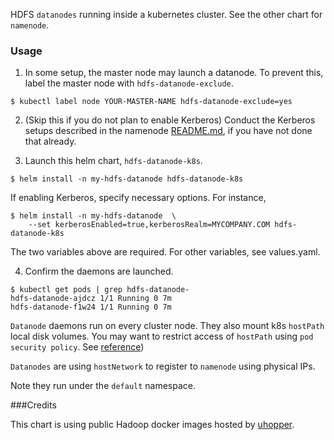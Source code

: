 HDFS `datanodes` running inside a kubernetes cluster. See the other chart for
`namenode`.

### Usage

  1. In some setup, the master node may launch a datanode. To prevent this,
     label the master node with `hdfs-datanode-exclude`.
  ```
  $ kubectl label node YOUR-MASTER-NAME hdfs-datanode-exclude=yes
  ```

  2. (Skip this if you do not plan to enable Kerberos)
     Conduct the Kerberos setups described in the namenode
     [README.md](../hdfs-namenode-k8s/README.md), if you have not done that
     already.

  3. Launch this helm chart, `hdfs-datanode-k8s`.

  ```
  $ helm install -n my-hdfs-datanode hdfs-datanode-k8s
  ```

  If enabling Kerberos, specify necessary options. For instance,

  ```
  $ helm install -n my-hdfs-datanode  \
      --set kerberosEnabled=true,kerberosRealm=MYCOMPANY.COM hdfs-datanode-k8s
  ```
  The two variables above are required. For other variables, see values.yaml.

  4. Confirm the daemons are launched.

  ```
  $ kubectl get pods | grep hdfs-datanode-
  hdfs-datanode-ajdcz 1/1 Running 0 7m
  hdfs-datanode-f1w24 1/1 Running 0 7m
  ```

`Datanode` daemons run on every cluster node. They also mount k8s `hostPath`
local disk volumes.  You may want to restrict access of `hostPath`
using `pod security policy`.
See [reference](https://github.com/kubernetes/examples/blob/master/staging/podsecuritypolicy/rbac/README.md))


`Datanodes` are using `hostNetwork` to register to `namenode` using
physical IPs.

Note they run under the `default` namespace.

###Credits

This chart is using public Hadoop docker images hosted by
[uhopper](https://hub.docker.com/u/uhopper/).
